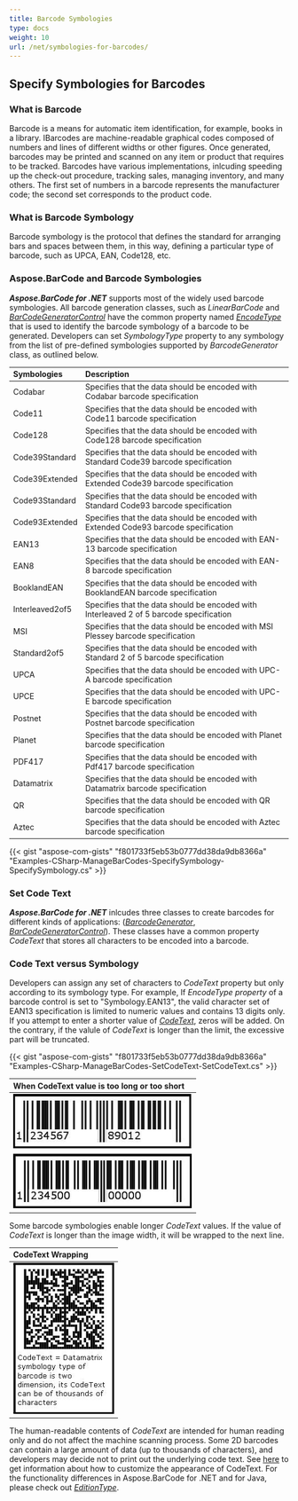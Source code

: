 ```yaml
---
title: Barcode Symbologies
type: docs
weight: 10
url: /net/symbologies-for-barcodes/
---
```


## **Specify Symbologies for Barcodes**
### **What is Barcode**
Barcode is a means for automatic item identification, for example, books in a library. IBarcodes are machine-readable graphical codes composed of numbers and lines of different widths or other figures. Once generated, barcodes may be printed and scanned on any item or product that requires to be tracked. Barcodes have various implementations, inlcuding speeding up the check-out procedure, tracking sales, managing inventory, and many others. The first set of numbers in a barcode represents the manufacturer code; the second set corresponds to the product code. <!--The barcode technology was introduced in early 80s and is often printed on the record sleeve only, sometimes also on the center record paper label.-->
### **What is Barcode Symbology**
Barcode symbology is the protocol that defines the standard for arranging bars and spaces between them, in this way, defining a particular type of barcode, such as UPCA, EAN, Code128, etc.
### **Aspose.BarCode and Barcode Symbologies**
***Aspose.BarCode for .NET*** supports most of the widely used barcode symbologies. All barcode generation classes, such as *LinearBarCode* and [*BarCodeGeneratorControl*](https://apireference.aspose.com/barcode/net/aspose.barcode.windows.forms/barcodegeneratorcontrol) have the common property named [*EncodeType*](https://apireference.aspose.com/barcode/net/aspose.barcode.generation/encodetypes) that is used to identify the barcode symbology of a barcode to be generated. Developers can set *SymbologyType* property to any symbology from the list of pre-defined symbologies supported by *BarcodeGenerator* class, as outlined below.

|**Symbologies**|**Description**|
| :- | :- |
|Codabar|Specifies that the data should be encoded with Codabar barcode specification|
|Code11|Specifies that the data should be encoded with Code11 barcode specification|
|Code128|Specifies that the data should be encoded with Code128 barcode specification|
|Code39Standard|Specifies that the data should be encoded with Standard Code39 barcode specification|
|Code39Extended|Specifies that the data should be encoded with Extended Code39 barcode specification|
|Code93Standard|Specifies that the data should be encoded with Standard Code93 barcode specification|
|Code93Extended|Specifies that the data should be encoded with Extended Code93 barcode specification|
|EAN13|Specifies that the data should be encoded with EAN-13 barcode specification|
|EAN8|Specifies that the data should be encoded with EAN-8 barcode specification|
|BooklandEAN|Specifies that the data should be encoded with BooklandEAN barcode specification|
|Interleaved2of5|Specifies that the data should be encoded with Interleaved 2 of 5 barcode specification|
|MSI|Specifies that the data should be encoded with MSI Plessey barcode specification|
|Standard2of5|Specifies that the data should be encoded with Standard 2 of 5 barcode specification|
|UPCA|Specifies that the data should be encoded with UPC-A barcode specification|
|UPCE|Specifies that the data should be encoded with UPC-E barcode specification|
|Postnet|Specifies that the data should be encoded with Postnet barcode specification|
|Planet|Specifies that the data should be encoded with Planet barcode specification|
|PDF417|Specifies that the data should be encoded with Pdf417 barcode specification|
|Datamatrix|Specifies that the data should be encoded with Datamatrix barcode specification|
|QR|Specifies that the data should be encoded with QR barcode specification|
|Aztec|Specifies that the data should be encoded with Aztec barcode specification|

{{< gist "aspose-com-gists" "f801733f5eb53b0777dd38da9db8366a" "Examples-CSharp-ManageBarCodes-SpecifySymbology-SpecifySymbology.cs" >}}


### **Set Code Text**
<!--A barcode is the representation of characters in the form of bars and spaces between them. So, it is a simple fact that we would also have to assign some characters to Aspose.BarCode so that the input characters could be converted to a barcode.--> 
***Aspose.BarCode for .NET*** inlcudes three classes to create barcodes for different kinds of applications: ([*BarcodeGenerator*](https://apireference.aspose.com/barcode/net/aspose.barcode.generation/barcodegenerator), [*BarCodeGeneratorControl*](https://apireference.aspose.com/barcode/net/aspose.barcode.windows.forms/barcodegeneratorcontrol)). These classes have a common property *CodeText* that stores all characters to be encoded into a barcode.
### **Code Text versus Symbology**
Developers can assign any set of characters to *CodeText* property but only according to its symbology type. For example, If *EncodeType property* of a barcode control is set to "Symbology.EAN13", the valid character set of EAN13 specification is limited to numeric values and contains 13 digits only. If you attempt to enter a shorter value of [*CodeText*](https://apireference.aspose.com/barcode/net/aspose.barcode.generation/barcodegenerator/properties/codetext), zeros will be added. On the contrary, if the valule of *CodeText* is longer than the limit, the excessive part will be truncated.

{{< gist "aspose-com-gists" "f801733f5eb53b0777dd38da9db8366a" "Examples-CSharp-ManageBarCodes-SetCodeText-SetCodeText.cs" >}}

|**When CodeText value is too long or too short**|
| :- |
|![todo:image_alt_text](symbologies-for-barcodes_1.jpg)|
Some barcode symbologies enable longer *CodeText* values. If the value of *CodeText* is longer than the image width, it will be wrapped to the next line.

|**CodeText Wrapping**|
| :- |
|![todo:image_alt_text](symbologies-for-barcodes_2.jpg)|
The human-readable contents of *CodeText* are intended for human reading only and do not affect the machine scanning process. Some 2D barcodes can contain a large amount of data (up to thousands of characters), and developers may decide not to print out the underlying code text. See [here](/barcode/net/working-with-barcode-text-appearance/) to get information about how to customize the appearance of CodeText. For the functionality differences in Aspose.BarCode for .NET and for Java, please check out [*EditionType*](https://docs.aspose.com/barcode/net/product-overview/#edition-types).

